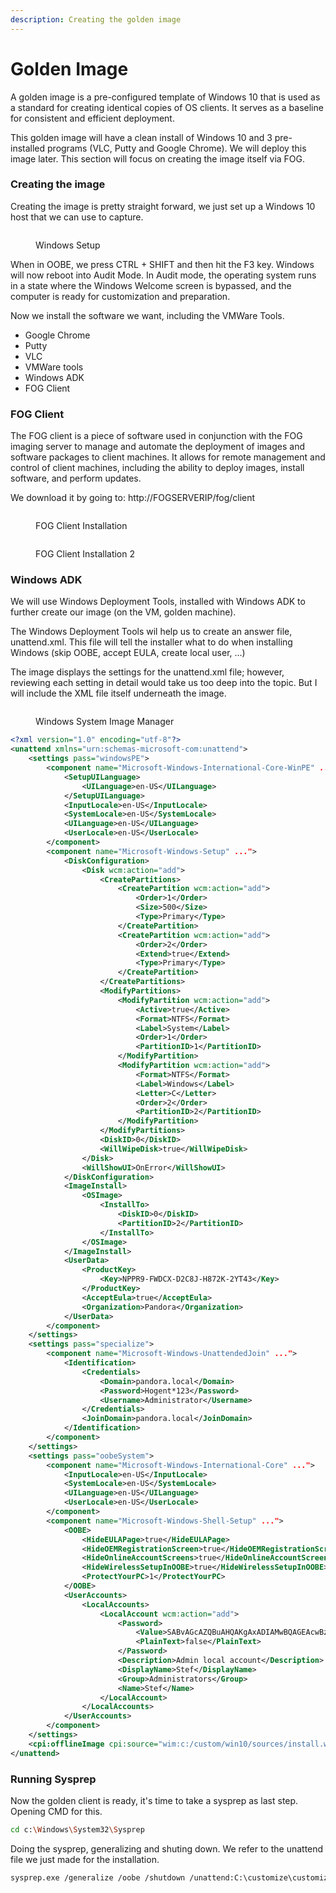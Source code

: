 ```yaml
---
description: Creating the golden image
---
```


# Golden Image

A golden image is a pre-configured template of Windows 10 that is used as a standard for creating identical copies of OS clients. It serves as a baseline for consistent and efficient deployment.

This golden image will have a clean install of Windows 10 and 3 pre-installed programs (VLC, Putty and Google Chrome). We will deploy this image later. This section will focus on creating the image itself via FOG.

### Creating the image

Creating the image is pretty straight forward, we just set up a Windows 10 host that we can use to capture.

<figure><img src="../../.gitbook/assets/Deploy_Image_1.png" alt=""><figcaption><p>Windows Setup</p></figcaption></figure>

When in OOBE, we press CTRL + SHIFT and then hit the F3 key. Windows will now reboot into Audit Mode. In Audit mode, the operating system runs in a state where the Windows Welcome screen is bypassed, and the computer is ready for customization and preparation.

Now we install the software we want, including the VMWare Tools.

* Google Chrome
* Putty
* VLC
* VMWare tools
* Windows ADK
* FOG Client

### FOG Client

The FOG client is a piece of software used in conjunction with the FOG imaging server to manage and automate the deployment of images and software packages to client machines. It allows for remote management and control of client machines, including the ability to deploy images, install software, and perform updates.

We download it by going to: http://FOGSERVERIP/fog/client

<figure><img src="../../.gitbook/assets/Deploy_FOG_Image_4.png" alt=""><figcaption><p>FOG Client Installation</p></figcaption></figure>

<figure><img src="../../.gitbook/assets/Deploy_FOG_Image_5.png" alt=""><figcaption><p>FOG Client Installation 2</p></figcaption></figure>

### Windows ADK

We will use Windows Deployment Tools, installed with Windows ADK to further create our image (on the VM, golden machine).

The Windows Deployment Tools wil help us to create an answer file, unattend.xml. This file will tell the installer what to do when installing Windows (skip OOBE, accept EULA, create local user, ...)

The image displays the settings for the unattend.xml file; however, reviewing each setting in detail would take us too deep into the topic. But I will include the XML file itself underneath the image.

<figure><img src="../../.gitbook/assets/Deploy_FOG_Image_6.png" alt=""><figcaption><p>Windows System Image Manager</p></figcaption></figure>

```xml
<?xml version="1.0" encoding="utf-8"?>
<unattend xmlns="urn:schemas-microsoft-com:unattend">
    <settings pass="windowsPE">
        <component name="Microsoft-Windows-International-Core-WinPE" ...">
            <SetupUILanguage>
                <UILanguage>en-US</UILanguage>
            </SetupUILanguage>
            <InputLocale>en-US</InputLocale>
            <SystemLocale>en-US</SystemLocale>
            <UILanguage>en-US</UILanguage>
            <UserLocale>en-US</UserLocale>
        </component>
        <component name="Microsoft-Windows-Setup" ...">
            <DiskConfiguration>
                <Disk wcm:action="add">
                    <CreatePartitions>
                        <CreatePartition wcm:action="add">
                            <Order>1</Order>
                            <Size>500</Size>
                            <Type>Primary</Type>
                        </CreatePartition>
                        <CreatePartition wcm:action="add">
                            <Order>2</Order>
                            <Extend>true</Extend>
                            <Type>Primary</Type>
                        </CreatePartition>
                    </CreatePartitions>
                    <ModifyPartitions>
                        <ModifyPartition wcm:action="add">
                            <Active>true</Active>
                            <Format>NTFS</Format>
                            <Label>System</Label>
                            <Order>1</Order>
                            <PartitionID>1</PartitionID>
                        </ModifyPartition>
                        <ModifyPartition wcm:action="add">
                            <Format>NTFS</Format>
                            <Label>Windows</Label>
                            <Letter>C</Letter>
                            <Order>2</Order>
                            <PartitionID>2</PartitionID>
                        </ModifyPartition>
                    </ModifyPartitions>
                    <DiskID>0</DiskID>
                    <WillWipeDisk>true</WillWipeDisk>
                </Disk>
                <WillShowUI>OnError</WillShowUI>
            </DiskConfiguration>
            <ImageInstall>
                <OSImage>
                    <InstallTo>
                        <DiskID>0</DiskID>
                        <PartitionID>2</PartitionID>
                    </InstallTo>
                </OSImage>
            </ImageInstall>
            <UserData>
                <ProductKey>
                    <Key>NPPR9-FWDCX-D2C8J-H872K-2YT43</Key>
                </ProductKey>
                <AcceptEula>true</AcceptEula>
                <Organization>Pandora</Organization>
            </UserData>
        </component>
    </settings>
    <settings pass="specialize">
        <component name="Microsoft-Windows-UnattendedJoin" ...">
            <Identification>
                <Credentials>
                    <Domain>pandora.local</Domain>
                    <Password>Hogent*123</Password>
                    <Username>Administrator</Username>
                </Credentials>
                <JoinDomain>pandora.local</JoinDomain>
            </Identification>
        </component>
    </settings>
    <settings pass="oobeSystem">
        <component name="Microsoft-Windows-International-Core" ...">
            <InputLocale>en-US</InputLocale>
            <SystemLocale>en-US</SystemLocale>
            <UILanguage>en-US</UILanguage>
            <UserLocale>en-US</UserLocale>
        </component>
        <component name="Microsoft-Windows-Shell-Setup" ...">
            <OOBE>
                <HideEULAPage>true</HideEULAPage>
                <HideOEMRegistrationScreen>true</HideOEMRegistrationScreen>
                <HideOnlineAccountScreens>true</HideOnlineAccountScreens>
                <HideWirelessSetupInOOBE>true</HideWirelessSetupInOOBE>
                <ProtectYourPC>1</ProtectYourPC>
            </OOBE>
            <UserAccounts>
                <LocalAccounts>
                    <LocalAccount wcm:action="add">
                        <Password>
                            <Value>SABvAGcAZQBuAHQAKgAxADIAMwBQAGEAcwBzAHcAbwByAGQA</Value>
                            <PlainText>false</PlainText>
                        </Password>
                        <Description>Admin local account</Description>
                        <DisplayName>Stef</DisplayName>
                        <Group>Administrators</Group>
                        <Name>Stef</Name>
                    </LocalAccount>
                </LocalAccounts>
            </UserAccounts>
        </component>
    </settings>
    <cpi:offlineImage cpi:source="wim:c:/custom/win10/sources/install.wim#Windows ..." />
</unattend>

```

### Running Sysprep <a href="#part-8-running-sysprep" id="part-8-running-sysprep"></a>

Now the golden client is ready, it's time to take a sysprep as last step. Opening CMD for this.

```sh
cd c:\Windows\System32\Sysprep
```

Doing the sysprep, generalizing and shuting down. We refer to the unattend file we just made for the installation.

```sh
sysprep.exe /generalize /oobe /shutdown /unattend:C:\customize\customize.xml
```
